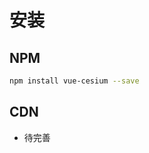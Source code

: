 # 安装

## NPM

```bash
npm install vue-cesium --save
```

## CDN

- 待完善

<!-- ```html
<script src="https://unpkg.com/vue-baidu-map"></script>
``` -->
